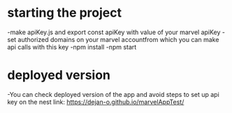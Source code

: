 # starting the project
-make apiKey.js and export const apiKey with value of your marvel apiKey
-set authorized domains on your marvel accountfrom which you can make api calls with this key
-npm install
-npm start

# deployed version

-You can check deployed version of the app and avoid steps to 
set up api key on the nest link:
https://dejan-o.github.io/marvelAppTest/